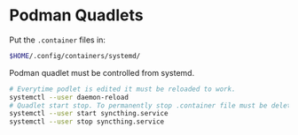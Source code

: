 # Podman Quadlets

Put the `.container` files in:
```sh
$HOME/.config/containers/systemd/
```

Podman quadlet must be controlled from systemd.
```sh
# Everytime podlet is edited it must be reloaded to work.
systemctl --user daemon-reload
# Quadlet start stop. To permanently stop .container file must be delete.
systemctl --user start syncthing.service
systemctl --user stop syncthing.service
```
